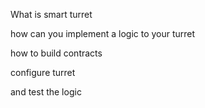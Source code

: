What is smart turret

how can you implement a logic to your turret

how to build contracts

configure turret

and test the logic 